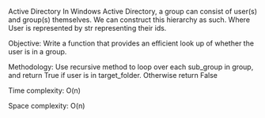 Active Directory
In Windows Active Directory, a group can consist of user(s) and group(s) themselves. We can construct this hierarchy as such. Where User is represented by str representing their ids.

Objective:
	Write a function that provides an efficient look up of whether the user is in a group.
	 
Methodology:
	Use recursive method to loop over each sub_group in group, and return True if user is in target_folder. Otherwise return False

	

Time complexity:
	O(n)
	
Space complexity:
	O(n)

